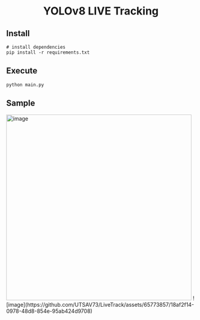 <h1 align="center">YOLOv8 LIVE Tracking</h1>


##  Install

```
# install dependencies
pip install -r requirements.txt
```

##  Execute

```
python main.py
```
##  Sample
<img width="493" alt="image" src="https://github.com/UTSAV73/LiveTrack/assets/65773857/a3bb1f1c-c486-4c03-a5e5-748d0283361d">
![image](https://github.com/UTSAV73/LiveTrack/assets/65773857/18af2f14-0978-48d8-854e-95ab424d9708)
